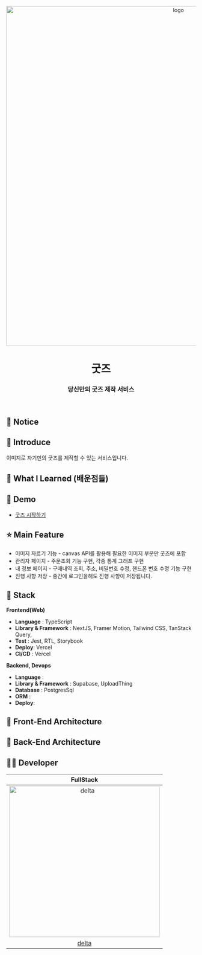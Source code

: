 <p align="middle" >
  <img width="900px" src="https://github.com/user-attachments/assets/4d4f2460-9ae3-4464-b931-f0133c812dff" alt="logo"/>
</p>
<h1 align="middle">굿즈</h1>
<h3 align="middle">당신만의 굿즈 제작 서비스</h3>

<br/>

## 📌 Notice


## 📝 Introduce
이미지로 자기만의 굿즈를 제작할 수 있는 서비스입니다.


## 💯 What I Learned (배운점들)


## 🐤 Demo

- [굿즈 시작하기](https://makegoods.vercel.app/)

## ⭐ Main Feature
- 이미지 자르기 기능 - canvas API를 활용해 필요한 이미지 부분만 굿즈에 포함
- 관리자 페이지 - 주문조회 기능 구현, 각종 통계 그래프 구현
- 내 정보 페이지 - 구매내역 조회, 주소, 비밀번호 수정, 핸드폰 번호 수정 기능 구현
- 진행 사항 저장 - 중간에 로그인을해도 진행 사항이 저장됩니다.

## 🔧 Stack

**Frontend(Web)**

- **Language** : TypeScript
- **Library & Framework** : NextJS, Framer Motion, Tailwind CSS, TanStack Query, 
- **Test** : Jest, RTL, Storybook
- **Deploy**: Vercel
- **CI/CD** : Vercel
  <br />

**Backend, Devops**

- **Language** : 
- **Library & Framework** : Supabase, UploadThing
- **Database** : PostgresSql
- **ORM** : 
- **Deploy**: 

## 🔨 Front-End Architecture

## 🔨 Back-End Architecture

## 🙋‍♂️ Developer

| FullStack  
| :----------------------------------------------------------------------------------------:
| <img src="https://avatars.githubusercontent.com/u/149219075?v=4" width=400px alt="delta"/> |
| [delta](https://github.com/deltam3) |
